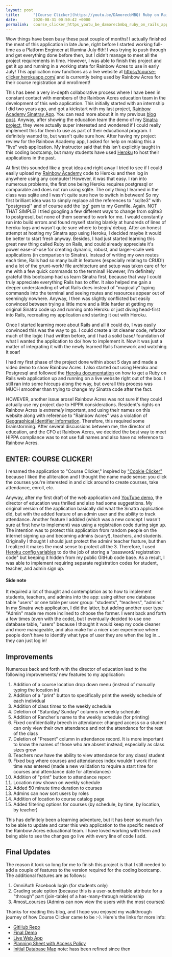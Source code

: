 ```yaml
---
layout: post
title:      "[Course Clicker](https://youtu.be/DAmorecbMBQ) Ruby on Rails App"
date:       2020-08-31 00:50:42 +0000
permalink:  course_clicker_https_youtu_be_damorecbmbq_ruby_on_rails_app
---
```



Wow things have been busy these past couple of months! I actually finished the meat of this application in late June, right before I started working full-time as a Platform Engineer at Illumina July 6th! I was trying to push through and get everything done before then, but I didn't manage to meet all the project requirements in time. However, I was able to finish this project and get it up and running in a working state for Rainbow Acres to use in early July! This application now functions as a live website at https://course-clicker.herokuapp.com/ and is currently being used by Rainbow Acres for their course registration and enrollment!

This has been a very in-depth collaborative process where I have been in constant contact with members of the Rainbow Acres education team in the development of this web application. This initially started with an internship I did two years ago, and got a kickstart with my last project, [Rainbow Academy Sinatray App](https://youtu.be/BLv3gZwSkYI). You can read more about it in my previous [blog post](https://zchesny.github.io/rainbow_academy_sinatra_app). Anyway, after showing the education team the demo of my [Sinatra project](https://www.youtube.com/watch?v=BLv3gZwSkYI&feature=youtu.be), they were actually super interested and wondered if I could really implement this for them to use as part of their educational program. I definitely wanted to, but wasn't quite sure how. After having my project review for the Rainbow Academy app, I asked for help on making this a "live" web application. My instructor said that this isn't explicitly taught in this coding bootcamp, but many students have used [Heroku](https://www.heroku.com/) to host their applications in the past. 

At first this sounded like a great idea and right away I tried to see if I could easily upload my [Rainbow Academy](https://github.com/zchesny/rainbow-academy) code to Heroku and then log in anywhere using any computer! However, it was that easy. I ran into numerous problems, the first one being Heroku requires postgresql or comparable and does not run using sqlite. The only thing I learned in the class was sqlite and I wasn't quite sure how to switch in between! So my first brilliant idea was to simply replace all the references to "sqlite3" with "postgresql" and of course add the 'pg' gem to my Gemfile. Again. NOT THAT SIMPLE! I tried googling a few different ways to change from sqlite3 to postgresql, but none of them seemed to work for me. I would constantly run into build errors and found myself staring blankly at hundreds of lines of heroku logs and wasn't quite sure where to begin/ debug. After an honest attempt at hosting my Sinatra app using Heroku, I decided maybe it would be better to start fresh anyway. Besides, I had just started learning this great new thing called Ruby on Rails, and could already appreciate it's power ease-of-use for creating dynamic, robust, and larger-scale web applications (in comparison to Sinatra). Instead of writing my own routes each time, Rails had so many built in features (especially relating to CRUD!) and a lot of the grunt-work/ file architecture and setup was taken care of for me with a few quick commands to the terminal! However, I'm definitely grateful this bootcamp had us learn Sinatra first, because that way I could truly appreciate everything Rails has to offer. It also helped me gain a deeper understanding of what Rails does instead of "magically" typing commands into the terminal and seeing routes and resources appear out of seemingly nowhere. Anyway, I then was slightly conflicted but easily convinced between trying a little more and a little harder at getting my original Sinatra code up and running onto Heroku or just diving head-first into Rails, recreating my application and starting it out with Heroku. 

Once I started learning more about Rails and all it could do, I was easily convinced this was the way to go. I could create a lot cleaner code, refactor much of the logic I had written before, and I had a solid base/ foundation of what I wanted the application to do/ how to implement it. Now it was just a matter of integrating it with the newly learned Rails framework and watching it soar!

I had my first phase of the project done within about 5 days and made a video demo to show Rainbow Acres. I also started out using Heroku and Postgresql and followed the [Heroku documentation](https://devcenter.heroku.com/articles/getting-started-with-rails5) on how to get a Ruby on Rails web application up and running on a live website right out of the box. I still ran into some hiccups along the way, but overall this process was MUCH smoother than trying to change my Sinatra code after the fact. 

HOWEVER, another issue arose! Rainbow Acres was not sure if they could actually use my project due to HIPPA considerations. Resident's rights on Rainbow Acres is *extremely* important, and using their names on this website along with reference to "Rainbow Acres" was a violation of [Geographical Identifier Information](https://en.wikipedia.org/wiki/Protected_health_information). Therefore, this required some brainstorming. After several discussions between me, the director of education, and the CFO at Rainbow Acres, we decided the best way to meet HIPPA compliance was to not use full names and also have no reference to Rainbow Acres. 

## ENTER: COURSE CLICKER! 
I renamed the application to "Course Clicker," inspired by ["Cookie Clicker"](https://orteil.dashnet.org/cookieclicker/) because I liked the alliteration and I thought the name made sense: you click the courses you're interested in and click around to create courses, take attendance, enroll, etc. 

Anyway, after my first draft of the web application and [YouTube demo](https://youtu.be/6zCuxjJ9s2w), the director of education was thrilled and also had some suggestions. My original version of the application basically did what the Sinatra application did, but with the added feature of an admin user and the ability to track attendance. Another feature I addded (which was a new concept I wasn't sure at first how to implement) was using a registration code during sign up. The intention was to protect this application from random people on the internet signing up and becoming admins (scary!), teachers, and students. Originally I thought I should just protect the admin/ teacher feature, but then I realized it makes the most sense to protect all the 3. Therefore, I used [Heroku config variables](https://devcenter.heroku.com/articles/config-vars) to do the job of storing a "password/ registration code" but keeping it hidden from my public GitHub code base. As a result, I was able to implement requiring separate registration codes for student, teacher, and admin sign up. 

#### Side note
It required a lot of thought and contemplation as to how to implement students, teachers, and admins into the app: using either one database table "users" or one table per user group: "students", "teachers", "admins." In my Sinatra web application, I did the latter, but adding another user type "Admin" made me more inclined to choose the former. I went back and forth a few times (even with the code), but I eventually decided to use one database table, "users" because I thought it would keep my code cleaner and more manageable, and also make for a nicer user experience where people don't have to identify what type of user they are when the log in... they can just log in!

## Improvements
Numerous back and forth with the director of education lead to the following improvements/ new features to my application: 
1. Addition of a course location drop down menu (instead of manually typing the location in)
2. Addition of a "print" button to specifically print the weekly schedule of each individual 
3. Addition of class times to the weekly schedule 
4. Deletion of "Saturday/ Sunday" columns in weekly schedule
5. Addition of Rancher's name to the weekly schedule (for printing)
6. Fixed confidentiality breech in attendance: changed access so a student can only view their own attendance and not the attendance for the rest of the class 
7. Deletion of "Present" column in attendance record. It is more important to know the names of those who are absent instead, especially as class sizes grow
8. Teachers now have the ability to view attendance for any class/ student 
9. Fixed bug where courses and attendances index wouldn't work if no time was entered (made a new validation to require a start time for courses and attendance date for attendances)
10. Addition of "print" button to attendance report
11. Location now shown on weekly schedule 
12. Added 50 minute time duration to courses 
13. Admins can now sort users by roles 
14. Addition of location to course catalog page 
15. Added filtering options for courses (by schedule, by time, by location, by teacher)

This has definitely been a learning adventure, but it has been so much fun to be able to update and cater this web application to the specific needs of the Rainbow Acres educational team. I have loved working with them and being able to see the changes go live with every line of code I add. 

## Final Updates
The reason it took so long for me to finish this project is that I still needed to add a couple of features to the version required for the coding bootcamp. The additional features are as follows: 
1. OmniAuth Facebook login (for students only) 
2. Grading scale option (because this is a user-submittable attribute for a "through" part (join-table) of a has-many-through relationship
2. #most_courses (Admins can now view the users with the most courses) 

Thanks for reading this blog, and I hope you enjoyed my walkthrough journey of how Course Clicker came to be :-). Here's the links for more info: 
- [GitHub Repo](https://github.com/zchesny/course-clicker)
- [Final Demo](https://youtu.be/DAmorecbMBQ)
- [Live Web App](https://course-clicker.herokuapp.com/)
- [Planning Sheet with Access Policy](https://docs.google.com/spreadsheets/d/1uzNqOYMaMAswLWx8K2aFnDoHcXpznIHj13SrWpwtvlE/edit?usp=sharing)
- [Initial Database Map](https://drive.google.com/file/d/1nqOUt0jxlQwb7jJyi2XY87KSinA4W8Vs/view?usp=sharing) note: hass been refined since then 


